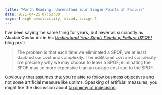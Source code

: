 ```yaml
---
title: "Worth Reading: Understand Your Single Points of Failure"
date: 2021-04-25 07:53:00
tags: [ high availability, cloud, design ]
---
```

I've been saying the same thing for years, but never as succinctly as Alastair Cooke did in his 
[*Understand Your Single Points of Failure (SPOF)*](http://demitasse.co.nz/2021/04/aws-principles-understand-your-single-points-of-failure/) blog post:

> The problem is that each time we eliminated a SPOF, we at least doubled our cost and complexity. The additional cost and complexity are precisely why we may choose to leave a SPOF; eliminating the SPOF may be more expensive than an outage cost due to the SPOF.

Obviously that assumes that you're able to follow business objectives and not some artificial measure like uptime. Speaking of artificial measures, you might like the discussion about [taxonomy of indecision](https://rule11.tech/the-hedge-76-frederico-lucifredi-and-the-taxonomy-of-indecision/).